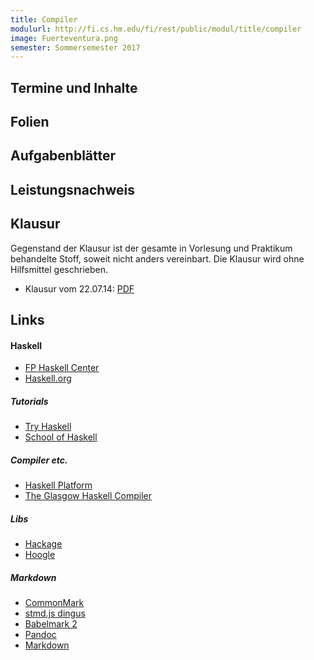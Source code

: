 ```yaml
---
title: Compiler
modulurl: http://fi.cs.hm.edu/fi/rest/public/modul/title/compiler
image: Fuerteventura.png
semester: Sommersemester 2017
---
```


<div class="row">
<div class="span6">

<!--
## Links

-   [Moodle-Kurs](https://moodle.hm.edu/course/view.php?id=5448) der Lehrveranstaltung,
    den Zugangsschlüssel erhalten Sie in der ersten Vorlesung
-->

## Termine und Inhalte

<!--
-   Vorlesungstermine (dienstags 10:00-11:30, R1.007)

    Die genauen Vorlesungsinhalte entnehmen Sie dem Moodle-Kurs.

-   Praktikumstermine (dienstags 17:00 - 18:30 und donnerstags 13:30-15:00, R3.021) beginnen am
    07.10.2013

    Die genauen Praktikumsinhalte entnehmen Sie dem Moodle-Kurs.
-->

## Folien

<!--

--- ------------------------------------------------------------------------------------------ -------------------------------------------------------------------------------------------------------------------------------------------------
1.  [Einführung](/lectures/compiler/html/01_Einfuehrung.html)                                  ([Slides](/lectures/compiler/presentation/01_Einfuehrung.html), [PDF](/lectures/compiler/pdf/01_Einfuehrung.pdf), [Source](https://github.com/obcode/compiler/blob/master/01_Einfuehrung.txt))
2.  [Scanner](/lectures/compiler/html/02_Scanner.html)                                         ([Slides](/lectures/compiler/presentation/02_Scanner.html), [PDF](/lectures/compiler/pdf/02_Scanner.pdf), [Source](https://github.com/obcode/compiler/blob/master/02_Scanner.txt))
3.  [Parser](/lectures/compiler/html/03_Parser.html)                                           ([Slides](/lectures/compiler/presentation/03_Parser.html), [PDF](/lectures/compiler/pdf/03_Parser.pdf), [Source](https://github.com/obcode/compiler/blob/master/03_Parser.txt))
4.  [Zwischenrepräsentationen](/lectures/compiler/html/04_Zwischenrepraesentationen.html)      ([Slides](/lectures/compiler/presentation/04_Zwischenrepraesentationen.html), [PDF](/lectures/compiler/pdf/04_Zwischenrepraesentationen.pdf), [Source](https://github.com/obcode/compiler/blob/master/04_Zwischenrepraesentationen.txt))
5.  [Optimierungstechniken](/lectures/compiler/html/05_Optimierungstechniken.html)             ([Slides](/lectures/compiler/presentation/05_Optimierungstechniken.html), [PDF](/lectures/compiler/pdf/05_Optimierungstechniken.pdf), [Source](https://github.com/obcode/compiler/blob/master/05_Optimierungstechniken.txt))
--- ------------------------------------------------------------------------------------------ -------------------------------------------------------------------------------------------------------------------------------------------------

-->

## Aufgabenblätter

<!--
-   Blatt 0 ([HTML](/lectures/compiler/html/Blatt00.html),
             [PDF](/lectures/compiler/pdf/Blatt00.pdf))
-   Blatt 1 ([HTML](/lectures/compiler/html/Blatt01.html),
             [PDF](/lectures/compiler/pdf/Blatt01.pdf))
-   Blatt 2 ([HTML](/lectures/compiler/html/Blatt02.html),
             [PDF](/lectures/compiler/pdf/Blatt02.pdf))
-   Blatt 3 ([HTML](/lectures/compiler/html/Blatt03.html),
             [PDF](/lectures/compiler/pdf/Blatt03.pdf))
-   Blatt 4 ([HTML](/lectures/compiler/html/Blatt04.html),
             [PDF](/lectures/compiler/pdf/Blatt04.pdf))
-   Blatt 5 ([HTML](/lectures/compiler/html/Blatt05.html),
             [PDF](/lectures/compiler/pdf/Blatt05.pdf))
-   Blatt 6 ([HTML](/lectures/compiler/html/Blatt06.html),
             [PDF](/lectures/compiler/pdf/Blatt06.pdf))
-->

</div>
<div class="span6">

## Leistungsnachweis

<!--
Für den Schein ist in Zweiergruppen ein Compiler in Haskell zu programmieren.
Genauere Informationen über Aufgabe und Umfang bekommen Sie zu einem späteren
Termin (siehe [Moodle](https://moodle.hm.edu/course/view.php?id=5448))
-->

## Klausur

Gegenstand der Klausur ist der gesamte in Vorlesung und Praktikum
behandelte Stoff, soweit nicht anders vereinbart. Die Klausur
wird ohne Hilfsmittel geschrieben.

-   Klausur vom 22.07.14: [PDF](/lectures/compiler/pdf/KlausurSS14.pdf)

## Links

#### Haskell

-   [FP Haskell Center](https://www.fpcomplete.com/)
-   [Haskell.org](http://haskell.org/)

##### Tutorials

-   [Try Haskell](http://tryhaskell.org/)
-   [School of Haskell](https://haskell.fpcomplete.com/school)

##### Compiler etc.

-   [Haskell Platform](http://www.haskell.org/platform/)
-   [The Glasgow Haskell Compiler](http://www.haskell.org/ghc/)

##### Libs

-   [Hackage](http://hackage.haskell.org/)
-   [Hoogle](http://www.haskell.org/hoogle/)

##### Markdown

-   [CommonMark](http://commonmark.org/)
-   [stmd.js dingus](http://jgm.github.io/stmd/js/)
-   [Babelmark 2](http://johnmacfarlane.net/babelmark2/)
-   [Pandoc](http://johnmacfarlane.net/pandoc/)
-   [Markdown](http://daringfireball.net/projects/markdown/)


</div>
</div>
